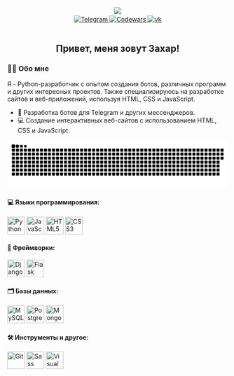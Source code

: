 <div id="header" align="center">
  <img src="https://media.giphy.com/media/zhYSVCirREeIZtONCI/giphy.gif" width="100"/>
</div>
<div id="badges" align="center">
  <a href="https://t.me/GepardXXX">
    <img src="https://img.shields.io/badge/Telegram-2CA5E0?style=for-the-badge&logo=telegram&logoColor=white" alt="Telegram"/>
  </a>
  <a href="https://www.codewars.com/users/GepardJr">
    <img src="https://img.shields.io/badge/Codewars-B1361E?style=for-the-badge&logo=Codewars&logoColor=white" alt="Codewars"/>
  </a>
  <a href="https://vk.com/id376377529">
    <img src="https://img.shields.io/badge/вконтакте-%232E87FB.svg?&style=for-the-badge&logo=vk&logoColor=white" alt="vk"/>

  </a>
</div>
<div align="center"><img src="https://komarev.com/ghpvc/?username=GepardXXX&style=flat-square&color=blue" alt=""/>
</div>
<div id="header" align="center">
    <h2>Привет, меня зовут Захар!</h2>
</div>


### 👨‍💻 Обо мне
Я - Python-разработчик с опытом создания ботов, различных программ и других интересных проектов. Также специализируюсь на разработке сайтов и веб-приложений, используя HTML, CSS и JavaScript.


- 🤖 Разработка ботов для Telegram и других мессенджеров.
- 💻 Создание интерактивных веб-сайтов с использованием HTML, CSS и JavaScript.


<div align="center"><img src="https://raw.githubusercontent.com/GepardXXX/GepardXXX/main/github-snake.svg" alt=""/>
</div>


#### 💻 Языки программирования:
<div>
  <img src="https://cdn.jsdelivr.net/gh/devicons/devicon/icons/python/python-original.svg" width="40" height="40" title="Python"/>
  <img src="https://cdn.jsdelivr.net/gh/devicons/devicon/icons/javascript/javascript-original.svg" width="40" height="40" title="JavaScript"/>
  <img src="https://cdn.jsdelivr.net/gh/devicons/devicon/icons/html5/html5-original.svg" width="40" height="40" title="HTML5"/>
  <img src="https://cdn.jsdelivr.net/gh/devicons/devicon/icons/css3/css3-original.svg" width="40" height="40" title="CSS3"/>
</div>

#### 🔧 Фреймворки:
<div>
  <img src="https://cdn.jsdelivr.net/gh/devicons/devicon/icons/django/django-plain.svg" width="40" height="40" title="Django"/>
  <img src="https://cdn.jsdelivr.net/gh/devicons/devicon/icons/flask/flask-original.svg" width="40" height="40" title="Flask"/>
</div>

#### 🗂️ Базы данных:
<div>
  <img src="https://cdn.jsdelivr.net/gh/devicons/devicon/icons/mysql/mysql-original.svg" width="40" height="40" title="MySQL"/>
  <img src="https://cdn.jsdelivr.net/gh/devicons/devicon/icons/postgresql/postgresql-original.svg" width="40" height="40" title="PostgreSQL"/>
  <img src="https://cdn.jsdelivr.net/gh/devicons/devicon/icons/mongodb/mongodb-original.svg"  width="40" height="40" title="MongoDB"/>
</div>

#### 🛠️ Инструменты и другое:
<div>
  <img src="https://cdn.jsdelivr.net/gh/devicons/devicon/icons/git/git-original.svg" width="40" height="40" title="Git"/>
  <img src="https://cdn.jsdelivr.net/gh/devicons/devicon/icons/sass/sass-original.svg" width="40" height="40" title="Sass"/>
  <img src="https://cdn.jsdelivr.net/gh/devicons/devicon/icons/vscode/vscode-original.svg" width="40" height="40" title="Visual Studio" />
</div>
